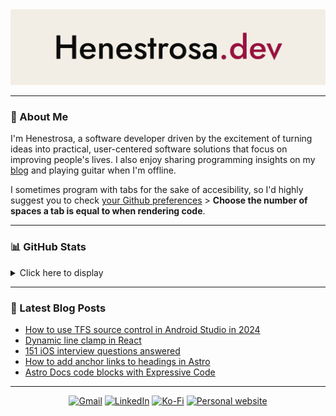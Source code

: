<a href="https://henestrosa.dev">
  <picture>
    <source media="(prefers-color-scheme: light)" srcset="https://github.com/HenestrosaDev/HenestrosaDev/blob/main/banner-light.png">
    <source media="(prefers-color-scheme: dark)" srcset="https://github.com/HenestrosaDev/HenestrosaDev/blob/main/banner-dark.png">
    <img alt="Banner" src="https://github.com/HenestrosaDev/HenestrosaDev/blob/main/banner-light.png">
  </picture>
</a>

---

### 👤 About Me

I'm Henestrosa, a software developer driven by the excitement of turning ideas into practical, user-centered software solutions that focus on improving people's lives. I also enjoy sharing programming insights on my [blog](https://henestrosa.dev/blog) and playing guitar when I'm offline. 

I sometimes program with tabs for the sake of accesibility, so I'd highly suggest you to check [your Github preferences](https://github.com/settings/appearance) > **Choose the number of spaces a tab is equal to when rendering code**.

---

### 📊 GitHub Stats

<details>
  <summary>Click here to display</summary>
  <br />
  <div align="center">
  
  ![Profile details](http://github-profile-summary-cards.vercel.app/api/cards/profile-details?username=HenestrosaDev&theme=highcontrast) 

  ![Top languages by repo](http://github-profile-summary-cards.vercel.app/api/cards/repos-per-language?username=HenestrosaDev&theme=highcontrast)
  ![Profile summary](http://github-profile-summary-cards.vercel.app/api/cards/stats?username=HenestrosaDev&theme=highcontrast)
  </div>
</details>

---

### 📖 Latest Blog Posts

<!-- BLOG-POST-LIST:START -->
- [How to use TFS source control in Android Studio in 2024](https://henestrosa.dev/blog/how-to-use-tfs-source-control-in-android-studio-in-2024)
- [Dynamic line clamp in React](https://henestrosa.dev/blog/dynamic-line-clamp-in-react)
- [151 iOS interview questions answered](https://henestrosa.dev/blog/151-ios-interview-questions)
- [How to add anchor links to headings in Astro](https://henestrosa.dev/blog/how-to-add-anchor-links-to-headings-in-astro)
- [Astro Docs code blocks with Expressive Code](https://henestrosa.dev/blog/astro-docs-code-blocks-with-expressive-code)
<!-- BLOG-POST-LIST:END -->

<hr />

<div align="center">

  [![Gmail](https://img.shields.io/badge/Gmail-D14836?style=for-the-badge&logo=gmail&logoColor=white)](mailto:henestrosadev@gmail.com)
  [![LinkedIn](https://img.shields.io/badge/LinkedIn-0077B5?style=for-the-badge&logo=linkedin&logoColor=white)](https://www.linkedin.com/in/henestrosadev)
  [![Ko-Fi](https://img.shields.io/badge/kofi-FF5E5B?style=for-the-badge&logo=kofi&logoColor=white)](https://ko-fi.com/henestrosadev)
  [![Personal website](https://img.shields.io/badge/Personal%20website-blue?style=for-the-badge&labelColor=blue)](https://henestrosa.dev)
</div>

